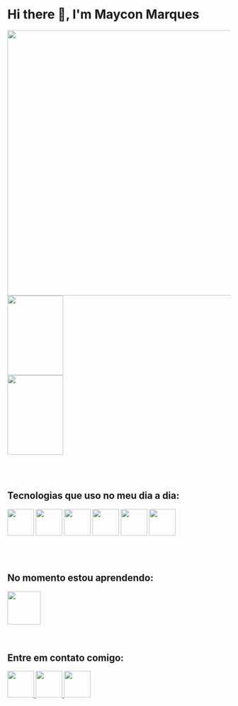 # Hi there 👋, I'm Maycon Marques

<div>
  <img src="https://raw.githubusercontent.com/gist/marquesmaycon/4b3f8446d40e64c8fe4ae65dc370214a/raw/d8140201b55344a5288882f94e0643d42031a558/githubcard.svg" height="600px" align="right">
  <img height="180em" width="50%" src="https://github-readme-stats.vercel.app/api?username=marquesmaycon&count_private=true&show_icons=true&theme=transparent"/>
  <img height="180em" width="50%" src="https://github-readme-stats.vercel.app/api/top-langs/?username=marquesmaycon&layout=compact&theme=transparent"/>
</div><br><br><br>




## Tecnologias que uso no meu dia a dia:
  <div>
    <img height="60" src="https://cdn.jsdelivr.net/gh/devicons/devicon/icons/html5/html5-plain-wordmark.svg" />
    <img height="60" src="https://cdn.jsdelivr.net/gh/devicons/devicon/icons/css3/css3-plain-wordmark.svg" />
    <img height="60" src="https://cdn.jsdelivr.net/gh/devicons/devicon/icons/bootstrap/bootstrap-plain-wordmark.svg" />
    <img height="60" src="https://cdn.jsdelivr.net/gh/devicons/devicon/icons/javascript/javascript-plain.svg" />
    <img height="60" src="https://cdn.jsdelivr.net/gh/devicons/devicon/icons/typescript/typescript-plain.svg" />
    <img height="60" src="https://cdn.jsdelivr.net/gh/devicons/devicon/icons/git/git-original.svg" />
  </div>  <br><br><br>
  
## No momento estou aprendendo: 
<img height="75" src="https://cdn.jsdelivr.net/gh/devicons/devicon/icons/react/react-original-wordmark.svg" /> <br><br><br>

## Entre em contato comigo: 
  <a href="https://www.linkedin.com/in/mayconhenrique/" target="_blank">
    <img height="60" src="https://cdn.jsdelivr.net/gh/devicons/devicon/icons/linkedin/linkedin-original.svg" />
  </a>
  <a href="https://wa.me/5544991173753" target="_blank">
    <img height="60" src="https://cdn-icons-png.flaticon.com/512/3670/3670051.png" />
  </a>
  <a href="mailto:mayconmarquesh@gmail.com" target="_blank">
    <img height="60" src="https://cdn-icons-png.flaticon.com/512/2504/2504727.png" />
  </a>